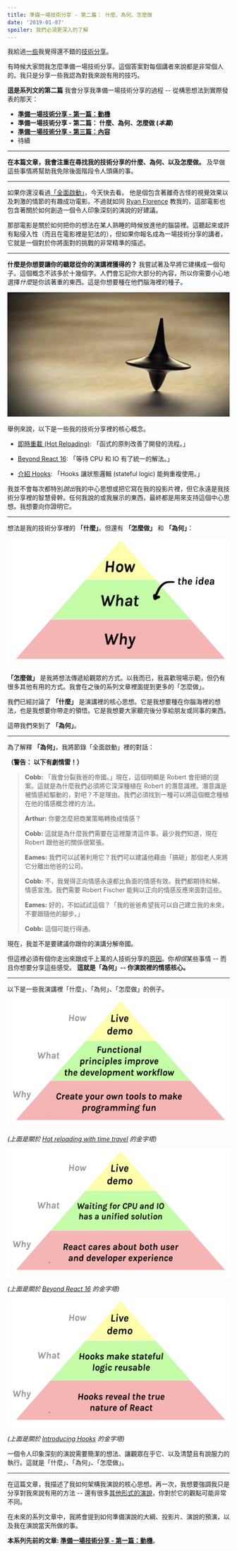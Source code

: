 ```yaml
---
title: 準備一場技術分享 - 第二篇： 什麼、為何、怎麼做
date: '2019-01-07'
spoiler: 我們必須更深入的了解
---
```


我給過[一些](https://www.youtube.com/watch?v=xsSnOQynTHs)我覺得還不錯的[技術](https://www.youtube.com/watch?v=nLF0n9SACd4)[分享](https://www.youtube.com/watch?v=dpw9EHDh2bM)。

有時候大家問我怎麼準備一場技術分享。這個答案對每個講者來說都是非常個人的。我只是分享一些我認為對我來說有用的技巧。

**這是系列文的第二篇** 我會分享我準備一場技術分享的過程 -- 從構思想法到實際發表的那天：

* **[準備一場技術分享 - 第一篇：動機](/preparing-for-tech-talk-part-1-motivation/)**
* **準備一場技術分享 - 第二篇： 什麼、為何、怎麼做 (*本篇*)**
* **[準備一場技術分享 - 第三篇：內容](/preparing-for-tech-talk-part-3-content/)**
* 待續

<p />

---

**在本篇文章，我會注重在尋找我的技術分享的什麼、為何、以及怎麼做。** 及早做這些事情將幫助我免除後面階段令人頭痛的事。

---

如果你還沒看過[「全面啟動」](https://zh.wikipedia.org/wiki/%E5%85%A8%E9%9D%A2%E5%95%9F%E5%8B%95)，今天快去看。
他是個包含著離奇古怪的視覺效果以及刺激的情節的有趣成功電影。不過就如同 [Ryan Florence](https://mobile.twitter.com/ryanflorence) 教我的，這部電影也包含著關於如何創造一個令人印象深刻的演說的好建議。

那部電影是關於如何把你的想法在某人熟睡的時候放進他的腦袋裡。這聽起來或許有點侵入性（而且在電影裡是犯法的），但如果你報名成為一場技術分享的講者，它就是一個對於你將面對的挑戰的非常精準的描述。

---

**什麼是你想要讓你的聽眾從你的演講裡獲得的？** 我嘗試著及早將它建構成一個句子。這個概念不該多於十幾個字。人們會忘記你大部分的內容，所以你需要小心地選擇*什麼*是你該著重的東西。這是你想要種在他們腦海裡的種子。

![「全面啟動」裡的陀螺](./totem.jpg)

舉例來說，以下是一些我的技術分享裡的核心概念。

* [即時重載 (Hot Reloading)](https://www.youtube.com/watch?v=xsSnOQynTHs): 「函式的原則改善了開發的流程。」

* [Beyond React 16](https://www.youtube.com/watch?v=nLF0n9SACd4): 「等待 CPU 和 IO 有了統一的解法。」

* [介紹 Hooks](https://www.youtube.com/watch?v=dpw9EHDh2bM): 「Hooks 讓狀態邏輯 (stateful logic) 能夠重複使用。」

我並不會每次都特別*說出*我的中心思想或把它寫在我的投影片裡，但它永遠是我技術分享裡的智慧骨幹。任何我說的或我展示的東西，最終都是用來支持這個中心思想。我想要向你證明它。

---

想法是我的技術分享裡的 **「什麼」**。但還有 **「怎麼做」** 和 **「為何」**：

![金字塔：「怎麼做」在「什麼」的上面。「什麼」在「為何」的上面。](./how-what-why.png)

**「怎麼做」** 是我將想法傳遞給觀眾的方式。以我而已，我喜歡現場示範，但仍有很多其他有用的方式。我會在之後的系列文章裡面提到更多的「怎麼做」。

我們已經討論了 **「什麼」** 是演講裡的核心思想。它是我想要種在你腦海裡的想法，也是我想要你帶走的領悟。它是我想要大家聽完後分享給朋友或同事的東西。

這帶我們來到了 **「為何」**。

---

為了解釋 **「為何」**，我將節錄「全面啟動」裡的對話：

**（警告： 以下有劇情雷！）**

>**Cobb:** 「我會分裂我爸的帝國。」現在，這個明顯是 Robert 會拒絕的提案。這就是為什麼我們必須將它深深種植在 Robert 的潛意識裡。潛意識是被情感給驅動的，對吧？不是理由。我們必須找到一種可以將這個概念種植在他的情感概念裡的方法。
>
>**Arthur:** 你要怎麼把商業策略轉換成情感？
>
>**Cobb:** 這就是為什麼我們需要在這裡釐清這件事。最少我們知道，現在 Robert 跟他爸的關係很緊張。
>
>**Eames:** 我們可以試著利用它？我們可以建議他藉由「搞砸」那個老人來將它分離出他爸的公司。
>
>**Cobb:** 不，我覺得正向情感永遠都比負面的情感有效。我們都期待和解、情感宣洩。我們需要 Robert Fischer 能夠以正向的情感反應來面對這些。
>
>**Eames:** 好的，不如試試這個？「我的爸爸希望我可以自己建立我的未來，不要跟隨他的腳步。」
>
>**Cobb:** 這個可能行得通。

現在，我並不是要建議你跟你的演講分解帝國。

但這裡必須有個你走出來跟成千上萬的人技術分享的[原因](/preparing-for-tech-talk-part-1-motivation/)。你*相信*某些事情 -- 而且你想要分享這些感受。 **這就是「為何」-- 你演說裡的情感核心。**

---

以下是一些我演講裡「什麼」、「為何」、「怎麼做」的例子。

<a href="https://www.youtube.com/watch?v=xsSnOQynTHs" target="_blank">![怎麼做：「現場示範」。什麼：「函式的原則改善了開發的流程」。為何：「做一個讓寫程式變得有趣的自己的工具」。](how-what-why-hot-reloading.png)</a>

*(上面是關於 [Hot reloading with time travel](https://www.youtube.com/watch?v=xsSnOQynTHs) 的金字塔)*


<a href="https://www.youtube.com/watch?v=nLF0n9SACd4" target="_blank">![怎麼做：「現場示範」。什麼：「等待 CPU 和 IO 有了統一的解法」。為何：「React 在乎使用者以及開發者」。](how-what-why-beyond-react-16.png)</a>

*(上面是關於 [Beyond React 16](https://www.youtube.com/watch?v=nLF0n9SACd4) 的金字塔)*

<a href="https://www.youtube.com/watch?v=dpw9EHDh2bM" target="_blank">![怎麼做：「現場示範」。什麼：「Hooks 讓狀態邏輯 (stateful logic) 能夠重複使用」。為何：「Hooks 揭露了 React 的真正自然生態」。](how-what-why-introducing-hooks.png)</a>

*(上面是關於 [Introducing Hooks](https://www.youtube.com/watch?v=dpw9EHDh2bM) 的金字塔)*

一個令人印象深刻的演說需要簡潔的想法、讓觀眾在乎它、以及清楚且有說服力的執行。這就是「什麼」、「為何」、「怎麼做」。

---

在這篇文章，我描述了我如何架構我演說的核心思想。再一次，我想要強調我只是分享對我來說有用的方法 -- 還有很多[其他形式的演說](https://mobile.twitter.com/jackiehluo/status/1077717283026411520)，你對於它的觀點可能非常不同。

在未來的系列文章中，我將會提到如何準備演說的大綱、投影片、演說的預演，以及我在演說當天所做的事。

**本系列先前的文章: [準備一場技術分享 - 第一篇：動機](/preparing-for-tech-talk-part-1-motivation/)**。
